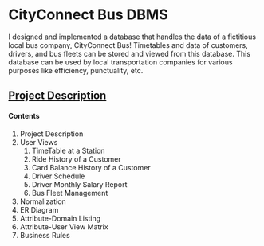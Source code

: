 # CityConnect Bus DBMS
I designed and implemented a database that handles the data of a fictitious local bus company, CityConnect Bus! Timetables and data of customers, drivers, and bus fleets can be stored and viewed from this database. This database can be used by local transportation companies for various purposes like efficiency, punctuality, etc.
## [Project Description](description.pdf "description.pdf")
#### Contents
1. Project Description
2. User Views  
     1. TimeTable at a Station  
     2. Ride History of a Customer  
     3. Card Balance History of a Customer  
     4. Driver Schedule  
     5. Driver Monthly Salary Report  
     6. Bus Fleet Management  
3. Normalization
4. ER Diagram
5. Attribute-Domain Listing
6. Attribute-User View Matrix
7. Business Rules
